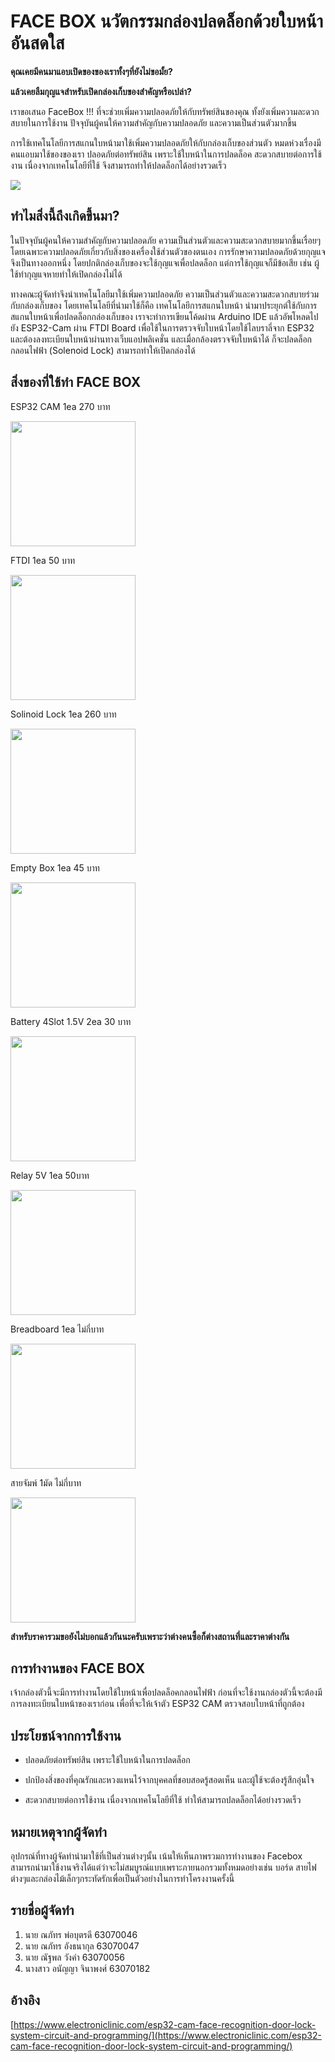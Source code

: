 # FACE BOX นวัตกรรมกล่องปลดล็อกด้วยใบหน้าอันสดใส
**คุณเคยมีคนมาแอบเปิดของของเราทั้งๆที่ยังไม่ขอมั้ย?**

**แล้วเคยลืมกุญแจสำหรับเปิดกล่องเก็บของสำคัญหรือเปล่า?**

เราขอเสนอ FaceBox !!! ที่จะช่วยเพิ่มความปลอดภัยให้กับทรัพย์สินของคุณ ทั้งยังเพิ่มความละดวกสบายในการใช้งาน
ปัจจุบันผู้คนให้ความสำคัญกับความปลอดภัย และความเป็นส่วนตัวมากขึ้น
 
การใช้เทคโนโลยีการสแกนใบหน้ามาใช้เพิ่มความปลอดภัยให้กับกล่องเก็บของส่วนตัว หมดห่วงเรื่องมีคนแอบมาใช้ของของเรา
ปลอดภัยต่อทรัพย์สิน เพราะใช้ใบหน้าในการปลดล็อค
สะดวกสบายต่อการใช้งาน เนื่องจากเทคโนโลยีที่ใช้ จึงสามารถทำให้ปลดล็อกได้อย่างรวดเร็ว

<img src="https://cdn.discordapp.com/attachments/836987530691215390/843898339426304020/IMG20210518001008.jpg">

## ทำไมสิ่งนี้ถึงเกิดขึ้นมา?

ในปัจจุบันผู้คนให้ความสำคัญกับความปลอดภัย ความเป็นส่วนตัวและความสะดวกสบายมากขึ้นเรื่อยๆ โดยเฉพาะความปลอดภัยเกี่ยวกับสิ่งของเครื่องใช้ส่วนตัวของตนเอง การรักษาความปลอดภัยด้วยกุญแจจึงเป็นทางออกหนึ่ง โดยปกติกล่องเก็บของจะใช้กุญแจเพื่อปลดล็อก แต่การใช้กุญแจก็มีข้อเสีย เช่น ผู้ใช้ทำกุญแจหายทำให้เปิดกล่องไม่ได้ 

ทางคณะผู้จัดทำจึงนำเทคโนโลยีมาใช้เพิ่มความปลอดภัย ความเป็นส่วนตัวและความสะดวกสบายร่วมกับกล่องเก็บของ โดยเทคโนโลยีที่นำมาใช้ก็คือ เทคโนโลยีการสแกนใบหน้า นำมาประยุกต์ใช้กับการสแกนใบหน้าเพื่อปลดล็อกกล่องเก็บของ เราจะทำการเขียนโค้ดผ่าน Arduino IDE แล้วอัพโหลดไปยัง ESP32-Cam ผ่าน FTDI Board เพื่อใช้ในการตรวจจับใบหน้าโดยใช้ไลบราลี่จาก ESP32 และต้องลงทะเบียนใบหน้าผ่านทางเว็บแอปพลิเคชั่น และเมื่อกล้องตรวจจับใบหน้าได้ ก็จะปลดล็อกกลอนไฟฟ้า (Solenoid Lock) สามารถทำให้เปิดกล่องได้

## สิ่งของที่ใช้ทำ FACE BOX
ESP32 CAM 1ea 270 บาท

<img src="https://cdn.discordapp.com/attachments/836987530691215390/843548153093292102/esp32-cam-ch340_development_board.png" width="200px">

FTDI 1ea 50 บาท

<img src="https://cdn.discordapp.com/attachments/836987530691215390/838816823872323604/FT232RL-FTDI-USB-3-3V-5-5V-TTL-Serial-Adapter-Module.png" width="200px">

Solinoid Lock 1ea 260 บาท

<img src="https://cdn.discordapp.com/attachments/836987530691215390/838444307361824778/solenoid-lock-12v-1.png" width="200px">

Empty Box 1ea 45 บาท

<img src="https://cdn.discordapp.com/attachments/836987530691215390/843552113513463858/l.png" width="200px">

Battery 4Slot 1.5V 2ea 30 บาท

<img src="https://cdn.discordapp.com/attachments/836987530691215390/843579742480891944/4d6kls.png" width="200px">

Relay 5V 1ea 50บาท

<img src="https://cdn.discordapp.com/attachments/836987530691215390/843575928549670922/co.png" width="200px">

Breadboard 1ea ไม่กี่บาท

<img src="https://cdn.discordapp.com/attachments/836987530691215390/843576670777638912/breadboard-self-adhesive-white-prt-12002-3e7.png" width="200px">

สายจัมพ์ 1มัด ไม่กี่บาท

<img src="https://cdn.discordapp.com/attachments/836987530691215390/843577254265356328/Jump-Wire-Female-to-Male-02.png" width="200px">

**สำหรับราคารวมขอยังไม่บอกแล้วกันนะครับเพราะว่าต่างคนซื้อก็ต่างสถานที่และราคาต่างกัน**

## การทำงานของ FACE BOX
เจ้ากล่องตัวนี้จะมีการทำงานโดยใช้ใบหน้าเพื่อปลดล็อคกลอนไฟฟ้า ก่อนที่จะใช้งานกล่องตัวนี้จะต้องมีการลงทะเบียนใบหน้าของเราก่อน เพื่อที่จะให้เจ้าตัว ESP32 CAM ตรวจสอบใบหน้าที่ถูกต้อง

## ประโยชน์จากการใช้งาน

- ปลอดภัยต่อทรัพย์สิน เพราะใช้ใบหน้าในการปลดล็อก

- ปกป้องสิ่งของที่คุณรักและหวงแหนไว้จากบุคคลที่ชอบสอดรู้สอดเห็น และผู้ใช้จะต้องรู้สึกอุ่นใจ

- สะดวกสบายต่อการใช้งาน เนื่องจากเทคโนโลยีที่ใช้ ทำให้สามารถปลดล็อกได้อย่างรวดเร็ว

## หมายเหตุจากผู้จัดทำ
อุปกรณ์ที่ทางผู้จัดทำนำมาใช้ที่เป็นส่วนต่างๆนั้น เน้นให้เห็นภาพรวมการทำงานของ Facebox สามารถนำมาใช้งานจริงได้แต่ว่าจะไม่สมบูรณ์แบบเพราะภายนอกรวมทั้งหมดอย่างเช่น บอร์ด สายไฟต่างๆและกล่องไม้เล็กๆกระทัดรักเพื่อเป็นตัวอย่างในการทำโครงงานครั้งนี้

## รายชื่อผู้จัดทำ
1. นาย ณภัทร พ่อบุตรดี 63070046
2. นาย ณภัทร อังธนากุล 63070047
3. นาย ณัฐพล วังคำ 63070056
4. นางสาว อนัญญา จินาพงศ์ 63070182

## อ้างอิง

[https://www.electroniclinic.com/esp32-cam-face-recognition-door-lock-system-circuit-and-programming/](https://www.electroniclinic.com/esp32-cam-face-recognition-door-lock-system-circuit-and-programming/)
